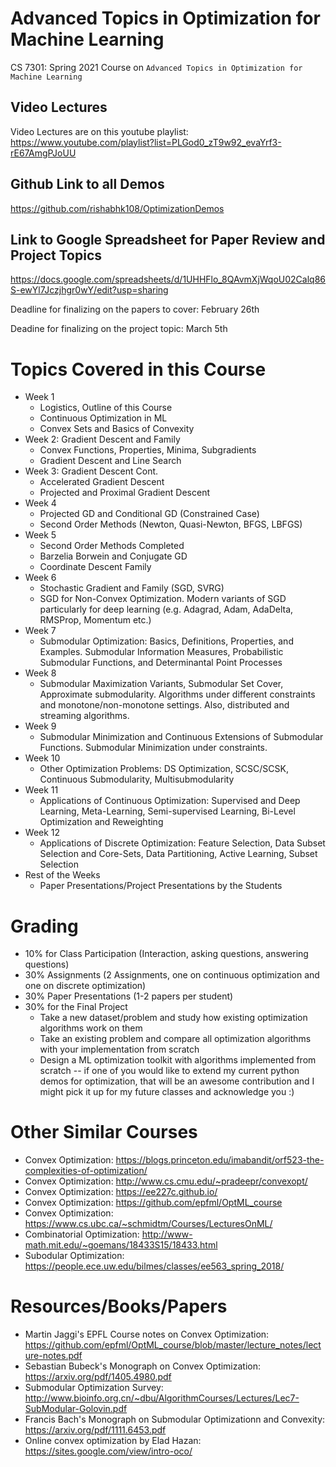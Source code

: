 # Advanced Topics in Optimization for Machine Learning
CS 7301: Spring 2021 Course on `Advanced Topics in Optimization for Machine Learning`

## Video Lectures
Video Lectures are on this youtube playlist: https://www.youtube.com/playlist?list=PLGod0_zT9w92_evaYrf3-rE67AmgPJoUU

## Github Link to all Demos
https://github.com/rishabhk108/OptimizationDemos

## Link to Google Spreadsheet for Paper Review and Project Topics
https://docs.google.com/spreadsheets/d/1UHHFlo_8QAvmXjWqoU02Calq86S-ewYl7Jczjhgr0wY/edit?usp=sharing

Deadline for finalizing on the papers to cover: February 26th

Deadine for finalizing on the project topic: March 5th

# Topics Covered in this Course
- Week 1
    - Logistics, Outline of this Course
    - Continuous Optimization in ML
    - Convex Sets and Basics of Convexity
- Week 2: Gradient Descent and Family
    - Convex Functions, Properties, Minima, Subgradients    
    - Gradient Descent and Line Search
- Week 3: Gradient Descent Cont.
    - Accelerated Gradient Descent
    - Projected and Proximal Gradient Descent
- Week 4
    - Projected GD and Conditional GD (Constrained Case)
    - Second Order Methods (Newton, Quasi-Newton, BFGS, LBFGS)
- Week 5
    - Second Order Methods Completed
    - Barzelia Borwein and Conjugate GD
    - Coordinate Descent Family
- Week 6
    - Stochastic Gradient and Family (SGD, SVRG)
    - SGD for Non-Convex Optimization. Modern variants of SGD particularly for deep learning (e.g. Adagrad, Adam, AdaDelta, RMSProp, Momentum etc.)
- Week 7
    - Submodular Optimization: Basics, Definitions, Properties, and Examples. Submodular Information Measures, Probabilistic Submodular Functions, and Determinantal Point Processes
- Week 8
    - Submodular Maximization Variants, Submodular Set Cover, Approximate submodularity. Algorithms under different constraints and monotone/non-monotone settings. Also, distributed and streaming algorithms.
- Week 9 
    - Submodular Minimization and Continuous Extensions of Submodular Functions. Submodular Minimization under constraints.
- Week 10
    - Other Optimization Problems: DS Optimization, SCSC/SCSK, Continuous Submodularity, Multisubmodularity
- Week 11
    - Applications of Continuous Optimization: Supervised and Deep Learning, Meta-Learning, Semi-supervised Learning, Bi-Level Optimization and Reweighting
- Week 12
    - Applications of Discrete Optimization: Feature Selection, Data Subset Selection and Core-Sets, Data Partitioning, Active Learning, Subset Selection 
- Rest of the Weeks
    - Paper Presentations/Project Presentations by the Students
    
# Grading
- 10% for Class Participation (Interaction, asking questions, answering questions)
- 30% Assignments (2 Assignments, one on continuous optimization and one on discrete optimization)
- 30% Paper Presentations (1-2 papers per student)
- 30% for the Final Project
    - Take a new dataset/problem and study how existing optimization algorithms work on them
    - Take an existing problem and compare all optimization algorithms with your implementation from scratch
    - Design a ML optimization toolkit with algorithms implemented from scratch -- if one of you would like to extend my current python demos for optimization, that will be an awesome contribution and I might pick it up for my future classes and acknowledge you :) 


# Other Similar Courses
- Convex Optimization: https://blogs.princeton.edu/imabandit/orf523-the-complexities-of-optimization/
- Convex Optimization: http://www.cs.cmu.edu/~pradeepr/convexopt/
- Convex Optimization: https://ee227c.github.io/
- Convex Optimization: https://github.com/epfml/OptML_course
- Convex Optimization: https://www.cs.ubc.ca/~schmidtm/Courses/LecturesOnML/
- Combinatorial Optimization: http://www-math.mit.edu/~goemans/18433S15/18433.html
- Subodular Optimization: https://people.ece.uw.edu/bilmes/classes/ee563_spring_2018/

# Resources/Books/Papers
- Martin Jaggi's EPFL Course notes on Convex Optimization: https://github.com/epfml/OptML_course/blob/master/lecture_notes/lecture-notes.pdf
- Sebastian Bubeck's Monograph on Convex Optimization: https://arxiv.org/pdf/1405.4980.pdf
- Submodular Optimization Survey: http://www.bioinfo.org.cn/~dbu/AlgorithmCourses/Lectures/Lec7-SubModular-Golovin.pdf
- Francis Bach's Monograph on Submodular Optimizationn and Convexity: https://arxiv.org/pdf/1111.6453.pdf
- Online convex optimization by Elad Hazan: https://sites.google.com/view/intro-oco/


